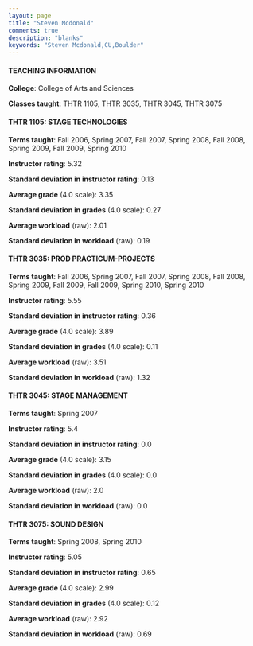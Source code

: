 ```yaml
---
layout: page
title: "Steven Mcdonald" 
comments: true
description: "blanks"
keywords: "Steven Mcdonald,CU,Boulder"
---
```

<head>
<script src="https://ajax.googleapis.com/ajax/libs/jquery/2.1.3/jquery.min.js"></script>
<script src="https://dl.dropboxusercontent.com/s/pc42nxpaw1ea4o9/highcharts.js?dl=0"></script>
<!-- <script src="../assets/js/highcharts.js"></script> -->
<style type="text/css">@font-face {
	font-family: "Bebas Neue";
	src: url(https://www.filehosting.org/file/details/544349/BebasNeue Regular.otf) format("opentype");
	}
	h1.Bebas { 
		font-family: "Bebas Neue", Verdana, Tahoma;
	}
</style>
</head>
	   
#### TEACHING INFORMATION

**College**: College of Arts and Sciences

**Classes taught**: THTR 1105, THTR 3035, THTR 3045, THTR 3075

#### THTR 1105: STAGE TECHNOLOGIES

**Terms taught**: Fall 2006, Spring 2007, Fall 2007, Spring 2008, Fall 2008, Spring 2009, Fall 2009, Spring 2010

**Instructor rating**: 5.32

**Standard deviation in instructor rating**: 0.13

**Average grade** (4.0 scale): 3.35

**Standard deviation in grades** (4.0 scale): 0.27

**Average workload** (raw): 2.01

**Standard deviation in workload** (raw): 0.19

#### THTR 3035: PROD PRACTICUM-PROJECTS

**Terms taught**: Fall 2006, Spring 2007, Fall 2007, Spring 2008, Fall 2008, Spring 2009, Fall 2009, Fall 2009, Spring 2010, Spring 2010

**Instructor rating**: 5.55

**Standard deviation in instructor rating**: 0.36

**Average grade** (4.0 scale): 3.89

**Standard deviation in grades** (4.0 scale): 0.11

**Average workload** (raw): 3.51

**Standard deviation in workload** (raw): 1.32

#### THTR 3045: STAGE MANAGEMENT

**Terms taught**: Spring 2007

**Instructor rating**: 5.4

**Standard deviation in instructor rating**: 0.0

**Average grade** (4.0 scale): 3.15

**Standard deviation in grades** (4.0 scale): 0.0

**Average workload** (raw): 2.0

**Standard deviation in workload** (raw): 0.0

#### THTR 3075: SOUND DESIGN

**Terms taught**: Spring 2008, Spring 2010

**Instructor rating**: 5.05

**Standard deviation in instructor rating**: 0.65

**Average grade** (4.0 scale): 2.99

**Standard deviation in grades** (4.0 scale): 0.12

**Average workload** (raw): 2.92

**Standard deviation in workload** (raw): 0.69

